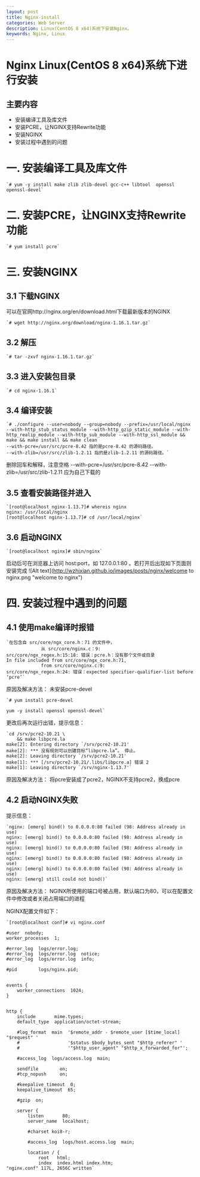 ```yaml
---
layout: post
title: Nginx-install
categories: Web Server
description: Linux(CentOS 8 x64)系统下安装Nginx。
keywords: Nginx, Linux
---
```


# Nginx Linux(CentOS 8 x64)系统下进行安装

## 主要内容

*  安装编译工具及库文件
*  安装PCRE，让NGINX支持Rewrite功能
*  安装NGINX
*  安装过程中遇到的问题


# 一. 安装编译工具及库文件

	`# yum -y install make zlib zlib-devel gcc-c++ libtool  openssl openssl-devel`

# 二. 安装PCRE，让NGINX支持Rewrite功能

	`# yum install pcre`

# 三. 安装NGINX

## 3.1 下载NGINX

可以在官网http://nginx.org/en/download.html下载最新版本的NGINX

    `# wget http://nginx.org/download/nginx-1.16.1.tar.gz`

## 3.2 解压

    `# tar -zxvf nginx-1.16.1.tar.gz`

## 3.3 进入安装包目录

    `# cd nginx-1.16.1`

## 3.4 编译安装

    `# ./configure --user=nobody --group=nobody --prefix=/usr/local/nginx --with-http_stub_status_module --with-http_gzip_static_module --with-http_realip_module --with-http_sub_module --with-http_ssl_module && make && make install && make clean
	--with-pcre=/usr/src/pcre-8.42 指的是pcre-8.42 的源码路径。
	--with-zlib=/usr/src/zlib-1.2.11 指的是zlib-1.2.11 的源码路径。`
删除回车和解释，注意空格 --with-pcre=/usr/src/pcre-8.42 --with-zlib=/usr/src/zlib-1.2.11 应为自己下载的

## 3.5 查看安装路径并进入

    `[root@localhost nginx-1.13.7]# whereis nginx
	nginx: /usr/local/nginx
	[root@localhost nginx-1.13.7]# cd /usr/local/nginx`

## 3.6 启动NGINX

    `[root@localhost nginx]# sbin/nginx`

启动后可在浏览器上访问 host:port，如 127.0.0.1:80 。若打开后出现如下页面则安装完成 
![Alt text](http://wzhixian.github.io/images/posts/nginx/welcome to nginx.png "welcome to nginx")

# 四. 安装过程中遇到的问题

## 4.1 使用make编译时报错

    `在包含自 src/core/ngx_core.h：71 的文件中，
                 从 src/core/nginx.c：9:
	src/core/ngx_regex.h:15:18: 错误：pcre.h：没有那个文件或目录
	In file included from src/core/ngx_core.h:71,
                 from src/core/nginx.c:9:
	src/core/ngx_regex.h:24: 错误：expected specifier-qualifier-list before ‘pcre’`

原因及解决方法： 
未安装pcre-devel

    `# yum install pcre-devel

	yum -y install openssl openssl-devel`

更改后再次运行出错，提示信息：

    `cd /srv/pcre2-10.21 \
        && make libpcre.la
	make[2]: Entering directory `/srv/pcre2-10.21'
	make[2]: *** 没有规则可以创建目标“libpcre.la”。 停止。
	make[2]: Leaving directory `/srv/pcre2-10.21'
	make[1]: *** [/srv/pcre2-10.21/.libs/libpcre.a] 错误 2
	make[1]: Leaving directory `/srv/nginx-1.13.7'`

原因及解决方法： 
将pcre安装成了pcre2，NGINX不支持pcre2，换成pcre

## 4.2 启动NGINX失败

提示信息：

    `nginx: [emerg] bind() to 0.0.0.0:80 failed (98: Address already in use)
	nginx: [emerg] bind() to 0.0.0.0:80 failed (98: Address already in use)
	nginx: [emerg] bind() to 0.0.0.0:80 failed (98: Address already in use)
	nginx: [emerg] bind() to 0.0.0.0:80 failed (98: Address already in use)
	nginx: [emerg] bind() to 0.0.0.0:80 failed (98: Address already in use)
	nginx: [emerg] still could not bind()`

原因及解决方法： 
NGINX所使用的端口号被占用，默认端口为80，可以在配置文件中修改或者关闭占用端口的进程

NGINX配置文件如下：

    `[root@localhost conf]# vi nginx.conf

	#user  nobody;
	worker_processes  1;

	#error_log  logs/error.log;
	#error_log  logs/error.log  notice;
	#error_log  logs/error.log  info;

	#pid        logs/nginx.pid;


	events {
    	worker_connections  1024;
	}


	http {
    	include       mime.types;
    	default_type  application/octet-stream;

    	#log_format  main  '$remote_addr - $remote_user [$time_local] "$request" '
    	#                  '$status $body_bytes_sent "$http_referer" '
    	#                  '"$http_user_agent" "$http_x_forwarded_for"';

    	#access_log  logs/access.log  main;

    	sendfile        on;
    	#tcp_nopush     on;

    	#keepalive_timeout  0;
    	keepalive_timeout  65;

    	#gzip  on;

    	server {
        	listen       80;
        	server_name  localhost;

        	#charset koi8-r;

        	#access_log  logs/host.access.log  main;

        	location / {
            	root   html;
            	index  index.html index.htm;
	"nginx.conf" 117L, 2656C written`
